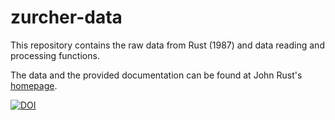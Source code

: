 # zurcher-data
This repository contains the raw data from Rust (1987) and data reading and processing functions. 

The data and the provided documentation can be found at John Rust's [homepage](https://editorialexpress.com/jrust/nfxp.html).

[![DOI](https://zenodo.org/badge/DOI/10.5281/zenodo.3385050.svg)](https://doi.org/10.5281/zenodo.3385050)

